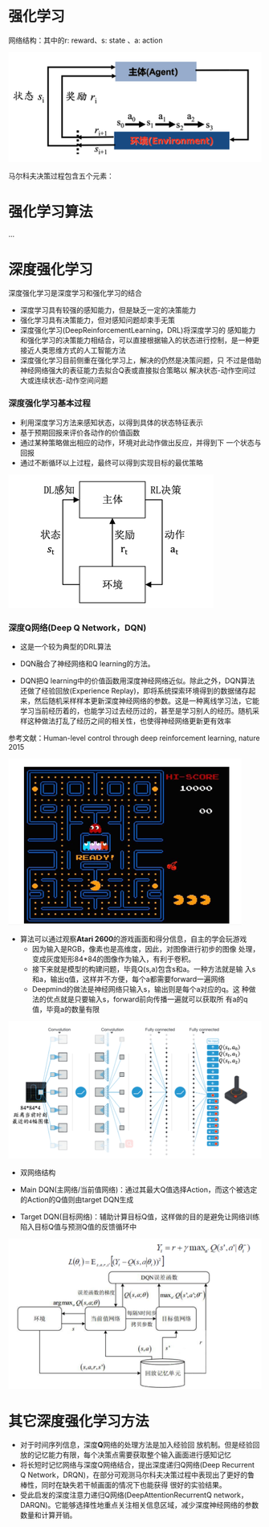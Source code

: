 # 强化学习

网络结构：其中的r: reward、s: state 、a: action

<img src="./PIC/DRL/1.png" alt="1" style="zoom:50%;" />

马尔科夫决策过程包含五个元素：

# 强化学习算法

...

# 深度强化学习

深度强化学习是深度学习和强化学习的结合

- 深度学习具有较强的感知能力，但是缺乏一定的决策能力
- 强化学习具有决策能力，但对感知问题却束手无策
- 深度强化学习(DeepReinforcementLearning，DRL)将深度学习的 感知能力和强化学习的决策能力相结合，可以直接根据输入的状态进行控制，是一种更接近人类思维方式的人工智能方法
- 深度强化学习目前侧重在强化学习上，解决的仍然是决策问题，只 不过是借助神经网络强大的表征能力去拟合Q表或直接拟合策略以 解决状态-动作空间过大或连续状态-动作空间问题

### 深度强化学习基本过程

- 利用深度学习方法来感知状态，以得到具体的状态特征表示
- 基于预期回报来评价各动作的价值函数
- 通过某种策略做出相应的动作，环境对此动作做出反应，并得到下 一个状态与回报
- 通过不断循环以上过程，最终可以得到实现目标的最优策略

<img src="./PIC/DRL/2.png" alt="2" style="zoom:50%;" />

### 深度Q网络(**Deep Q Network**，**DQN**)

- 这是一个较为典型的DRL算法

- DQN融合了神经网络和Q learning的方法。
- DQN把Q learning中的价值函数用深度神经网络近似。除此之外，DQN算法还做了经验回放(Experience Replay)，即将系统探索环境得到的数据储存起来，然后随机采样样本更新深度神经网络的参数。这是一种离线学习法，它能学习当前经历着的，也能学习过去经历过的，甚至是学习别人的经历。随机采样这种做法打乱了经历之间的相关性，也使得神经网络更新更有效率

参考文献：Human-level control through deep reinforcement learning, nature 2015

<img src="./PIC/DRL/3.png" alt="3" style="zoom:50%;" />

- 算法可以通过观察**Atari 2600**的游戏画面和得分信息，自主的学会玩游戏
  - 因为输入是RGB，像素也是高维度，因此，对图像进行初步的图像 处理，变成灰度矩形84*84的图像作为输入，有利于卷积。
  - 接下来就是模型的构建问题，毕竟Q(s,a)包含s和a。一种方法就是输 入s和a，输出q值，这样并不方便，每个a都需要forward一遍网络
  - Deepmind的做法是神经网络只输入s，输出则是每个a对应的q。这 种做法的优点就是只要输入s，forward前向传播一遍就可以获取所 有a的q值，毕竟a的数量有限

<img src="./PIC/DRL/4.png" alt="4" style="zoom:50%;" />

- 双网络结构

- Main DQN(主网络/当前值网络)：通过其最大Q值选择Action，而这个被选定的Action的Q值则由target DQN生成
- Target DQN(目标网络)：辅助计算目标Q值，这样做的目的是避免让网络训练陷入目标Q值与预测Q值的反馈循环中

<img src="./PIC/DRL/5.png" alt="5" style="zoom:50%;" />

# 其它深度强化学习方法

- 对于时间序列信息，深度**Q**网络的处理方法是加入经验回 放机制。但是经验回放的记忆能力有限，每个决策点需要获取整个输入画面进行感知记忆
- 将长短时记忆网络与深度Q网络结合，提出深度递归Q网络(Deep Recurrent Q Network，DRQN)，在部分可观测马尔科夫决策过程中表现出了更好的鲁棒性，同时在缺失若干帧画面的情况下也能获得 很好的实验结果。
- 受此启发的深度注意力递归Q网络(DeepAttentionRecurrentQ network，DARQN)。它能够选择性地重点关注相关信息区域，减少深度神经网络的参数数量和计算开销。

